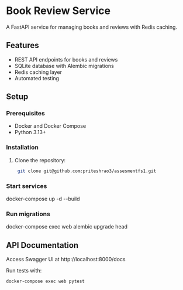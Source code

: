 # Book Review Service

A FastAPI service for managing books and reviews with Redis caching.

## Features
- REST API endpoints for books and reviews
- SQLite database with Alembic migrations
- Redis caching layer
- Automated testing

## Setup

### Prerequisites
- Docker and Docker Compose
- Python 3.13+

### Installation
1. Clone the repository:
   ```bash
    git clone git@github.com:priteshrao3/assesmentfs1.git

### Start services
  docker-compose up -d --build

### Run migrations
  docker-compose exec web alembic upgrade head

## API Documentation
  Access Swagger UI at http://localhost:8000/docs

Run tests with:
```bash
docker-compose exec web pytest
